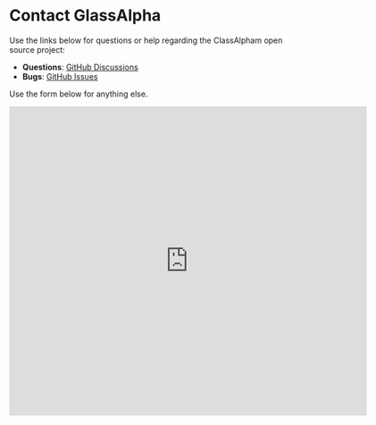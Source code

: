# Contact GlassAlpha

Use the links below for questions or help regarding the ClassAlpham open source project:

- **Questions**: [GitHub Discussions](https://github.com/GlassAlpha/glassalpha/discussions)
- **Bugs**: [GitHub Issues](https://github.com/GlassAlpha/glassalpha/issues)

Use the form below for anything else.

<iframe src="https://docs.google.com/forms/d/e/1FAIpQLSf5jpGB5Ll--TLBN8kFSqleAh7DduvVqmjJ7zho6WIBgziVDA/viewform?embedded=true" width="640" height="554" frameborder="0" marginheight="0" marginwidth="0">Loading…</iframe>

